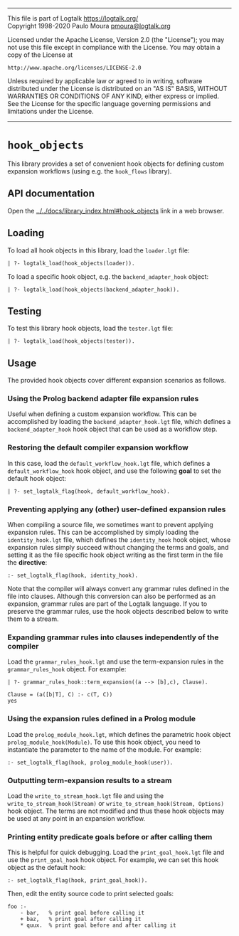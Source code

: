 ________________________________________________________________________

This file is part of Logtalk <https://logtalk.org/>  
Copyright 1998-2020 Paulo Moura <pmoura@logtalk.org>

Licensed under the Apache License, Version 2.0 (the "License");
you may not use this file except in compliance with the License.
You may obtain a copy of the License at

    http://www.apache.org/licenses/LICENSE-2.0

Unless required by applicable law or agreed to in writing, software
distributed under the License is distributed on an "AS IS" BASIS,
WITHOUT WARRANTIES OR CONDITIONS OF ANY KIND, either express or implied.
See the License for the specific language governing permissions and
limitations under the License.
________________________________________________________________________


`hook_objects`
==============

This library provides a set of convenient hook objects for defining custom
expansion workflows (using e.g. the `hook_flows` library).


API documentation
-----------------

Open the [../../docs/library_index.html#hook_objects](../../docs/library_index.html#hook_objects)
link in a web browser.


Loading
-------

To load all hook objects in this library, load the `loader.lgt` file:

	| ?- logtalk_load(hook_objects(loader)).

To load a specific hook object, e.g. the `backend_adapter_hook` object:

	| ?- logtalk_load(hook_objects(backend_adapter_hook)).


Testing
-------

To test this library hook objects, load the `tester.lgt` file:

	| ?- logtalk_load(hook_objects(tester)).


Usage
-----

The provided hook objects cover different expansion scenarios as follows.

### Using the Prolog backend adapter file expansion rules

Useful when defining a custom expansion workflow. This can be accomplished
by loading the `backend_adapter_hook.lgt` file, which defines a `backend_adapter_hook`
hook object that can be used as a workflow step.

### Restoring the default compiler expansion workflow

In this case, load the `default_workflow_hook.lgt` file, which defines a
`default_workflow_hook` hook object, and use the following **goal** to set
the default hook object:

	| ?- set_logtalk_flag(hook, default_workflow_hook).

### Preventing applying any (other) user-defined expansion rules

When compiling a source file, we sometimes want to prevent applying expansion
rules. This can be accomplished by simply loading the `identity_hook.lgt` file,
which defines the `identity_hook` hook object, whose expansion rules simply
succeed without changing the terms and goals, and setting it as the file specific
hook object writing as the first term in the file the **directive**:

	:- set_logtalk_flag(hook, identity_hook).

Note that the compiler will always convert any grammar rules defined in
the file into clauses. Although this conversion can also be performed as
an expansion, grammar rules are part of the Logtalk language. If you to
preserve the grammar rules, use the hook objects described below to write
them to a stream.

### Expanding grammar rules into clauses independently of the compiler

Load the `grammar_rules_hook.lgt` and use the term-expansion rules in the
`grammar_rules_hook` object. For example:

	| ?- grammar_rules_hook::term_expansion((a --> [b],c), Clause).
	
	Clause = (a([b|T], C) :- c(T, C))
	yes

### Using the expansion rules defined in a Prolog module

Load the `prolog_module_hook.lgt`, which defines the parametric hook
object `prolog_module_hook(Module)`. To use this hook object, you need to
instantiate the parameter to the name of the module. For example:

	:- set_logtalk_flag(hook, prolog_module_hook(user)).

### Outputting term-expansion results to a stream

Load the `write_to_stream_hook.lgt` file and using the `write_to_stream_hook(Stream)`
or `write_to_stream_hook(Stream, Options)` hook object. The terms are not
modified and thus these hook objects may be used at any point in an expansion
workflow.

### Printing entity predicate goals before or after calling them

This is helpful for quick debugging. Load the `print_goal_hook.lgt` file and
use the `print_goal_hook` hook object. For example, we can set this hook
object as the default hook:

	:- set_logtalk_flag(hook, print_goal_hook)).

Then, edit the entity source code to print selected goals:

	foo :-
		- bar,   % print goal before calling it
		+ baz,   % print goal after calling it
		* quux.  % print goal before and after calling it
